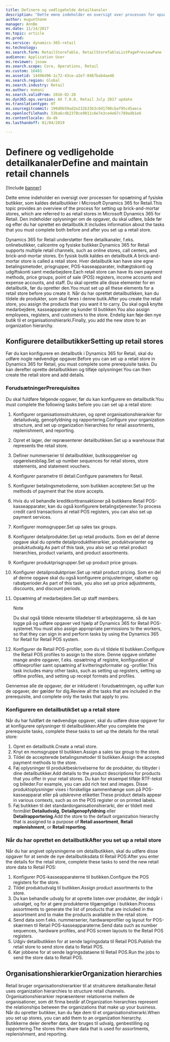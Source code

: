 ```yaml
---
title: Definere og vedligeholde detailkanaler
description: "Dette emne indeholder en oversigt over processen for opsætning af fysiske butikker, som kaldes detailbutikker i Microsoft Dynamics 365 for Retail. Den indeholder oplysninger om de opgaver, du skal udføre, både før og efter du har oprettet en detailbutik."
author: mugunthanm
manager: AnnBe
ms.date: 11/14/2017
ms.topic: article
ms.prod: 
ms.service: dynamics-365-retail
ms.technology: 
ms.search.form: RetailStoreTable, RetailStoreTableListPagePreviewPane
audience: Application User
ms.reviewer: josaw
ms.search.scope: Core, Operations, Retail
ms.custom: 16481
ms.assetid: 14496d96-1c72-43ce-a2e7-8467bab4ae46
ms.search.region: Global
ms.search.industry: Retail
ms.author: mumani
ms.search.validFrom: 2016-02-28
ms.dyn365.ops.version: AX 7.0.0, Retail July 2017 update
ms.translationtype: HT
ms.sourcegitcommit: 190d0b59ad2e232b33b3c0d1700cbaf95c45aeca
ms.openlocfilehash: 53ba6cdb2378ce9011c6e7e3ce4e67c789adb1e6
ms.contentlocale: da-dk
ms.lasthandoff: 01/04/2019

---
```


# <a name="define-and-maintain-retail-channels"></a><span data-ttu-id="74484-104">Definere og vedligeholde detailkanaler</span><span class="sxs-lookup"><span data-stu-id="74484-104">Define and maintain retail channels</span></span>

[!include [banner](includes/banner.md)]

<span data-ttu-id="74484-105">Dette emne indeholder en oversigt over processen for opsætning af fysiske butikker, som kaldes detailbutikker i Microsoft Dynamics 365 for Retail.</span><span class="sxs-lookup"><span data-stu-id="74484-105">This topic provides an overview of the process for setting up brick-and-mortar stores, which are referred to as retail stores in Microsoft Dynamics 365 for Retail.</span></span> <span data-ttu-id="74484-106">Den indeholder oplysninger om de opgaver, du skal udføre, både før og efter du har oprettet en detailbutik.</span><span class="sxs-lookup"><span data-stu-id="74484-106">It includes information about the tasks that you must complete both before and after you set up a retail store.</span></span>

<span data-ttu-id="74484-107">Dynamics 365 for Retail understøtter flere detailkanaler, f.eks. onlinebutikker, callcentre og fysiske butikker.</span><span class="sxs-lookup"><span data-stu-id="74484-107">Dynamics 365 for Retail supports multiple retail channels, such as online stores, call centers, and brick-and-mortar stores.</span></span> <span data-ttu-id="74484-108">En fysisk butik kaldes en detailbutik.</span><span class="sxs-lookup"><span data-stu-id="74484-108">A brick-and-mortar store is called a retail store.</span></span> <span data-ttu-id="74484-109">Hver detailbutik kan have sine egne betalingsmetoder, prisgrupper, POS-kasseapparater, indtægtskonti og udgiftskonti samt medarbejdere.</span><span class="sxs-lookup"><span data-stu-id="74484-109">Each retail store can have its own payment methods, price groups, point of sale (POS) registers, income accounts and expense accounts, and staff.</span></span> <span data-ttu-id="74484-110">Du skal oprette alle disse elementer for en detailbutik, før du opretter den.</span><span class="sxs-lookup"><span data-stu-id="74484-110">You must set up all these elements for a retail store before you create it.</span></span> <span data-ttu-id="74484-111">Når du har oprettet detailbutikken, kan du tildele de produkter, som skal føres i denne butik.</span><span class="sxs-lookup"><span data-stu-id="74484-111">After you create the retail store, you assign the products that you want it to carry.</span></span> <span data-ttu-id="74484-112">Du skal også knytte medarbejdere, kasseapparater og kunder til butikken.</span><span class="sxs-lookup"><span data-stu-id="74484-112">You also assign employees, registers, and customers to the store.</span></span> <span data-ttu-id="74484-113">Endelig kan føje den nye butik til et organisationshierarki.</span><span class="sxs-lookup"><span data-stu-id="74484-113">Finally, you add the new store to an organization hierarchy.</span></span>

## <a name="setting-up-retail-stores"></a><span data-ttu-id="74484-114">Konfigurere detailbutikker</span><span class="sxs-lookup"><span data-stu-id="74484-114">Setting up retail stores</span></span>

<span data-ttu-id="74484-115">Før du kan konfigurere en detailbutik i Dynamics 365 for Retail, skal du udføre nogle nødvendige opgaver.</span><span class="sxs-lookup"><span data-stu-id="74484-115">Before you can set up a retail store in Dynamics 365 for Retail, you must complete some prerequisite tasks.</span></span> <span data-ttu-id="74484-116">Du kan derefter oprette detailbutikken og tilføje oplysninger.</span><span class="sxs-lookup"><span data-stu-id="74484-116">You can then create the retail store and add details.</span></span>

### <a name="prerequisites"></a><span data-ttu-id="74484-117">Forudsætninger</span><span class="sxs-lookup"><span data-stu-id="74484-117">Prerequisites</span></span>

<span data-ttu-id="74484-118">Du skal fuldføre følgende opgaver, før du kan konfigurere en detailbutik:</span><span class="sxs-lookup"><span data-stu-id="74484-118">You must complete the following tasks before you can set up a retail store:</span></span>

1. <span data-ttu-id="74484-119">Konfigurer organisationsstrukturen, og opret organisationshierarkier for detailudvalg, genopfyldning og rapportering.</span><span class="sxs-lookup"><span data-stu-id="74484-119">Configure your organization structure, and set up organization hierarchies for retail assortments, replenishment, and reporting.</span></span>
2. <span data-ttu-id="74484-120">Opret et lager, der repræsenterer detailbutikken.</span><span class="sxs-lookup"><span data-stu-id="74484-120">Set up a warehouse that represents the retail store.</span></span>
3. <span data-ttu-id="74484-121">Definer nummerserier til detailbutikker, butiksopgørelser og opgørelsesbilag.</span><span class="sxs-lookup"><span data-stu-id="74484-121">Set up number sequences for retail stores, store statements, and statement vouchers.</span></span>
4. <span data-ttu-id="74484-122">Konfigurer parametre til detail.</span><span class="sxs-lookup"><span data-stu-id="74484-122">Configure parameters for Retail.</span></span>
5. <span data-ttu-id="74484-123">Konfigurer betalingsmetoderne, som butikken accepterer.</span><span class="sxs-lookup"><span data-stu-id="74484-123">Set up the methods of payment that the store accepts.</span></span>
6. <span data-ttu-id="74484-124">Hvis du vil behandle kreditkorttransaktioner på butikkens Retail POS-kasseapparater, kan du også konfigurere betalingstjenester.</span><span class="sxs-lookup"><span data-stu-id="74484-124">To process credit card transactions at retail POS registers, you can also set up payment services.</span></span>
7. <span data-ttu-id="74484-125">Konfigurer momsgrupper.</span><span class="sxs-lookup"><span data-stu-id="74484-125">Set up sales tax groups.</span></span>
8. <span data-ttu-id="74484-126">Konfigurer detailprodukter.</span><span class="sxs-lookup"><span data-stu-id="74484-126">Set up retail products.</span></span> <span data-ttu-id="74484-127">Som en del af denne opgave skal du oprette detailprodukthierarkier, produktvarianter og produktudvalg.</span><span class="sxs-lookup"><span data-stu-id="74484-127">As part of this task, you also set up retail product hierarchies, product variants, and product assortments.</span></span>
9. <span data-ttu-id="74484-128">Konfigurer produktprisgrupper.</span><span class="sxs-lookup"><span data-stu-id="74484-128">Set up product price groups.</span></span>
10. <span data-ttu-id="74484-129">Konfigurer detailproduktpriser.</span><span class="sxs-lookup"><span data-stu-id="74484-129">Set up retail product pricing.</span></span> <span data-ttu-id="74484-130">Som en del af denne opgave skal du også konfigurere prisjusteringer, rabatter og rabatperioder.</span><span class="sxs-lookup"><span data-stu-id="74484-130">As part of this task, you also set up price adjustments, discounts, and discount periods.</span></span>
11. <span data-ttu-id="74484-131">Opsætning af medarbejdere.</span><span class="sxs-lookup"><span data-stu-id="74484-131">Set up staff members.</span></span>

    > [!NOTE]
    > <span data-ttu-id="74484-132">Du skal også tildele relevante tilladelser til arbejdstagerne, så de kan logge på og udføre opgaver ved hjælp af Dynamics 365 for Retail POS-systemet.</span><span class="sxs-lookup"><span data-stu-id="74484-132">You must also assign appropriate permissions to the workers, so that they can sign in and perform tasks by using the Dynamics 365 for Retail for Retail POS system.</span></span>

12. <span data-ttu-id="74484-133">Konfigurer de Retail POS-profiler, som du vil tildele til butikken.</span><span class="sxs-lookup"><span data-stu-id="74484-133">Configure the Retail POS profiles to assign to the store.</span></span> <span data-ttu-id="74484-134">Denne opgave omfatter mange andre opgaver, f.eks. opsætning af registre, konfiguration af offlineprofiler samt opsætning af kvitteringsformater og -profiler.</span><span class="sxs-lookup"><span data-stu-id="74484-134">This task includes many other tasks, such as setting up registers, setting up offline profiles, and setting up receipt formats and profiles.</span></span>

<span data-ttu-id="74484-135">Gennemse alle de opgaver, der er inkluderet i forudsætningen, og udfør kun de opgaver, der gælder for dig.</span><span class="sxs-lookup"><span data-stu-id="74484-135">Review all the tasks that are included in the prerequisite, and complete only the tasks that apply to you.</span></span>

### <a name="set-up-a-retail-store"></a><span data-ttu-id="74484-136">Konfigurere en detailbutik</span><span class="sxs-lookup"><span data-stu-id="74484-136">Set up a retail store</span></span>

<span data-ttu-id="74484-137">Når du har fuldført de nødvendige opgaver, skal du udføre disse opgaver for at konfigurere oplysninger til detailbutikken:</span><span class="sxs-lookup"><span data-stu-id="74484-137">After you complete the prerequisite tasks, complete these tasks to set up the details for the retail store:</span></span>

1. <span data-ttu-id="74484-138">Opret en detailbutik.</span><span class="sxs-lookup"><span data-stu-id="74484-138">Create a retail store.</span></span>
2. <span data-ttu-id="74484-139">Knyt en momsgruppe til butikken.</span><span class="sxs-lookup"><span data-stu-id="74484-139">Assign a sales tax group to the store.</span></span>
3. <span data-ttu-id="74484-140">Tildel de accepterede betalingsmetoder til butikken.</span><span class="sxs-lookup"><span data-stu-id="74484-140">Assign the accepted payment methods to the store.</span></span>
4. <span data-ttu-id="74484-141">Føj oplysninger til produktbeskrivelserne for de produkter, du tilbyder i dine detailbutikker.</span><span class="sxs-lookup"><span data-stu-id="74484-141">Add details to the product descriptions for products that you offer in your retail stores.</span></span> <span data-ttu-id="74484-142">Du kan for eksempel tilføje RTF-tekst og billeder.</span><span class="sxs-lookup"><span data-stu-id="74484-142">For example, you can add rich text and images.</span></span> <span data-ttu-id="74484-143">Disse produktoplysninger vises i forskellige sammenhænge som på POS-kasseapparat eller på udskrevne etiketter.</span><span class="sxs-lookup"><span data-stu-id="74484-143">These product details appear in various contexts, such as on the POS register or on printed labels.</span></span>
5. <span data-ttu-id="74484-144">Føj butikken til det standardorganisationshierarki, der er tildelt med formålet **Detailudvalg**, **Detailgenopfyldning** eller **Detailrapportering**.</span><span class="sxs-lookup"><span data-stu-id="74484-144">Add the store to the default organization hierarchy that is assigned to a purpose of **Retail assortment**, **Retail replenishment**, or **Retail reporting**.</span></span>

### <a name="after-you-set-up-a-retail-store"></a><span data-ttu-id="74484-145">Når du har oprettet en detailbutik</span><span class="sxs-lookup"><span data-stu-id="74484-145">After you set up a retail store</span></span>

<span data-ttu-id="74484-146">Når du har angivet oplysningerne om detailbutikken, skal du udføre disse opgaver for at sende de nye detailbutiksdata til Retail POS:</span><span class="sxs-lookup"><span data-stu-id="74484-146">After you enter the details for the retail store, complete these tasks to send the new retail store data to Retail POS:</span></span>

1. <span data-ttu-id="74484-147">Konfigurer POS-kasseapparaterne til butikken.</span><span class="sxs-lookup"><span data-stu-id="74484-147">Configure the POS registers for the store.</span></span>
2. <span data-ttu-id="74484-148">Tildel produktudvalg til butikken.</span><span class="sxs-lookup"><span data-stu-id="74484-148">Assign product assortments to the store.</span></span>
3. <span data-ttu-id="74484-149">Du kan behandle udvalg for at oprette listen over produkter, der indgår i udvalget, og for at gøre produkterne tilgængelige i butikken.</span><span class="sxs-lookup"><span data-stu-id="74484-149">Process assortments to generate the list of products that are included in the assortment and to make the products available in the retail store.</span></span>
4. <span data-ttu-id="74484-150">Send data som f.eks. nummerserier, hardwareprofiler og layout for POS-skærmen til Retail POS-kasseapparaterne.</span><span class="sxs-lookup"><span data-stu-id="74484-150">Send data such as number sequences, hardware profiles, and POS screen layouts to the Retail POS registers.</span></span>
5. <span data-ttu-id="74484-151">Udgiv detailbutikken for at sende lagringsdata til Retail POS.</span><span class="sxs-lookup"><span data-stu-id="74484-151">Publish the retail store to send store data to Retail POS.</span></span>
6. <span data-ttu-id="74484-152">Kør jobbene for at sende lagringsdataene til Retail POS.</span><span class="sxs-lookup"><span data-stu-id="74484-152">Run the jobs to send the store data to Retail POS.</span></span>

## <a name="organization-hierarchies"></a><span data-ttu-id="74484-153">Organisationshierarkier</span><span class="sxs-lookup"><span data-stu-id="74484-153">Organization hierarchies</span></span>

<span data-ttu-id="74484-154">Retail bruger organisationshierarkier til at strukturere detailkanaler.</span><span class="sxs-lookup"><span data-stu-id="74484-154">Retail uses organization hierarchies to structure retail channels.</span></span> <span data-ttu-id="74484-155">Organisationshierarkier repræsenterer relationerne mellem de organisationer, som dit firma består af.</span><span class="sxs-lookup"><span data-stu-id="74484-155">Organization hierarchies represent the relationships between the organizations that make up your business.</span></span> <span data-ttu-id="74484-156">Når du opretter butikker, kan du føje dem til et organisationshierarki.</span><span class="sxs-lookup"><span data-stu-id="74484-156">When you set up stores, you can add them to an organization hierarchy.</span></span> <span data-ttu-id="74484-157">Butikkerne deler derefter data, der bruges til udvalg, genbestilling og rapportering.</span><span class="sxs-lookup"><span data-stu-id="74484-157">The stores then share data that is used for assortments, replenishment, and reporting.</span></span>

